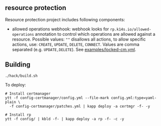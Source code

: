 ## resource protection

Resource protection project includes following components:

- allowed operations webhook: webhook looks for `rp.k14s.io/allowed-operations` annotation to control which operations are allowed against a resource. Possible values: `""` disallows all actions, to allow specific actions, use: `CREATE`, `UPDATE`, `DELETE`, `CONNECT`. Values are comma separated (e.g. `UPDATE,DELETE`). See [examples/locked-cm.yml](examples/locked-cm.yml).

## Building

```
./hack/build.sh
```

To deploy:

```
# Install certmanager
ytt -f config-certmanager/config.yml --file-mark config.yml:type=yaml-plain \
  -f config-certmanager/patches.yml | kapp deploy -a certmgr -f- -y

# Install rp
ytt -f config/ | kbld -f- | kapp deploy -a rp -f- -c -y
```
